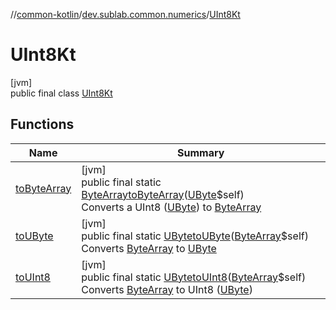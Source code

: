 //[common-kotlin](../../../index.md)/[dev.sublab.common.numerics](../index.md)/[UInt8Kt](index.md)

# UInt8Kt

[jvm]\
public final class [UInt8Kt](index.md)

## Functions

| Name | Summary |
|---|---|
| [toByteArray](to-byte-array.md) | [jvm]<br>public final static [ByteArray](https://kotlinlang.org/api/latest/jvm/stdlib/kotlin/-byte-array/index.html)[toByteArray](to-byte-array.md)([UByte](https://kotlinlang.org/api/latest/jvm/stdlib/kotlin/-u-byte/index.html)$self)<br>Converts a UInt8 ([UByte](https://kotlinlang.org/api/latest/jvm/stdlib/kotlin/-u-byte/index.html)) to [ByteArray](https://kotlinlang.org/api/latest/jvm/stdlib/kotlin/-byte-array/index.html) |
| [toUByte](to-u-byte.md) | [jvm]<br>public final static [UByte](https://kotlinlang.org/api/latest/jvm/stdlib/kotlin/-u-byte/index.html)[toUByte](to-u-byte.md)([ByteArray](https://kotlinlang.org/api/latest/jvm/stdlib/kotlin/-byte-array/index.html)$self)<br>Converts [ByteArray](https://kotlinlang.org/api/latest/jvm/stdlib/kotlin/-byte-array/index.html) to [UByte](https://kotlinlang.org/api/latest/jvm/stdlib/kotlin/-u-byte/index.html) |
| [toUInt8](to-u-int8.md) | [jvm]<br>public final static [UByte](https://kotlinlang.org/api/latest/jvm/stdlib/kotlin/-u-byte/index.html)[toUInt8](to-u-int8.md)([ByteArray](https://kotlinlang.org/api/latest/jvm/stdlib/kotlin/-byte-array/index.html)$self)<br>Converts [ByteArray](https://kotlinlang.org/api/latest/jvm/stdlib/kotlin/-byte-array/index.html) to UInt8 ([UByte](https://kotlinlang.org/api/latest/jvm/stdlib/kotlin/-u-byte/index.html)) |
